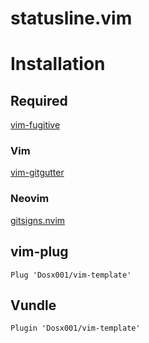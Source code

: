 # statusline.vim

# Installation

## Required

[vim-fugitive](https://github.com/tpope/vim-fugitive)

### Vim

[vim-gitgutter](https://github.com/airblade/vim-gitgutter)

### Neovim

[gitsigns.nvim](https://github.com/lewis6991/gitsigns.nvim)

## vim-plug

```vim
Plug 'Dosx001/vim-template'
```

## Vundle

```vim
Plugin 'Dosx001/vim-template'
```
